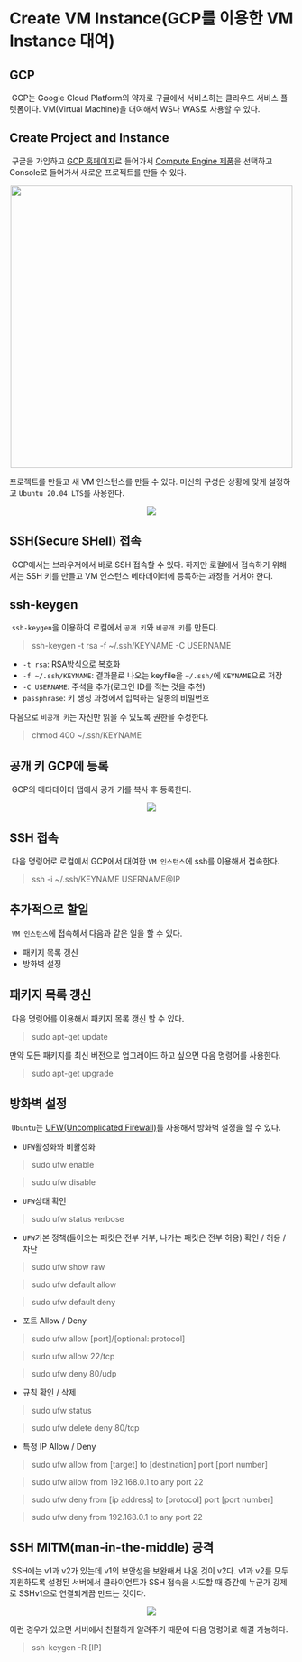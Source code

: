 # Create VM Instance(GCP를 이용한 VM Instance 대여)

## GCP

&nbsp;GCP는 Google Cloud Platform의 약자로 구글에서 서비스하는 클라우드 서비스 플렛폼이다. VM(Virtual Machine)을 대여해서 WS나 WAS로 사용할 수 있다.

## Create Project and Instance

&nbsp;구글을 가입하고 [GCP 홈페이지](https://cloud.google.com/?hl=ko)로 들어가서 [Compute Engine 제품](https://cloud.google.com/compute?hl=ko#benefits)을 선택하고 Console로 들어가서 새로운 프로젝트를 만들 수 있다.

<center><img src="https://user-images.githubusercontent.com/22635168/83936833-40df5300-a802-11ea-90c1-08f7a57f1f21.png" width="500" height="auto"></center>

프로젝트를 만들고 새 VM 인스턴스를 만들 수 있다. 머신의 구성은 상황에 맞게 설정하고 `Ubuntu 20.04 LTS`를 사용한다.

<center><img src="https://user-images.githubusercontent.com/22635168/83936895-032efa00-a803-11ea-9b8f-44763cf2db58.png"></center>

## SSH(Secure SHell) 접속

&nbsp;GCP에서는 브라우저에서 바로 SSH 접속할 수 있다. 하지만 로컬에서 접속하기 위해서는 SSH 키를 만들고 VM 인스턴스 메타데이터에 등록하는 과정을 거처야 한다.

## ssh-keygen

&nbsp;`ssh-keygen`을 이용하여 로컬에서 `공개 키`와 `비공개 키`를 만든다.

> ssh-keygen -t rsa -f ~/.ssh/KEYNAME -C USERNAME

- `-t rsa`: RSA방식으로 복호화
- `-f ~/.ssh/KEYNAME`: 결과물로 나오는 keyfile을 `~/.ssh/`에 `KEYNAME`으로 저장
- `-C USERNAME`: 주석을 추가(로그인 ID를 적는 것을 추천)
- `passphrase`: 키 생성 과정에서 입력하는 일종의 비밀번호

다음으로 `비공개 키`는 자신만 읽을 수 있도록 권한을 수정한다.

> chmod 400 ~/.ssh/KEYNAME

## 공개 키 GCP에 등록

&nbsp;GCP의 메타데이터 탭에서 공개 키를 복사 후 등록한다.

<center><img src="https://user-images.githubusercontent.com/22635168/83943865-4c4e7080-a83a-11ea-8168-0d268575a27a.png"></center>

## SSH 접속

&nbsp;다음 명령어로 로컬에서 GCP에서 대여한 `VM 인스턴스`에 ssh를 이용해서 접속한다.

> ssh -i ~/.ssh/KEYNAME USERNAME@IP

## 추가적으로 할일

&nbsp;`VM 인스턴스`에 접속해서 다음과 같은 일을 할 수 있다.

- 패키지 목록 갱신
- 방화벽 설정

## 패키지 목록 갱신

&nbsp;다음 명령어를 이용해서 패키지 목록 갱신 할 수 있다.

> sudo apt-get update

만약 모든 패키지를 최신 버전으로 업그레이드 하고 싶으면 다음 명령어를 사용한다.

> sudo apt-get upgrade

## 방화벽 설정

&nbsp;`Ubuntu`는 [UFW(Uncomplicated Firewall)](https://help.ubuntu.com/community/UFW)를 사용해서 방화벽 설정을 할 수 있다.

- `UFW`활성화와 비활성화

> sudo ufw enable

> sudo ufw disable

- `UFW`상태 확인

> sudo ufw status verbose

- `UFW`기본 정책(들어오는 패킷은 전부 거부, 나가는 패킷은 전부 허용) 확인 / 허용 / 차단

> sudo ufw show raw

> sudo ufw default allow

> sudo ufw default deny

- 포트 Allow / Deny

> sudo ufw allow [port]/[optional: protocol]

> sudo ufw allow 22/tcp

> sudo ufw deny 80/udp

- 규칙 확인 / 삭제

> sudo ufw status

> sudo ufw delete deny 80/tcp

- 특정 IP Allow / Deny

> sudo ufw allow from [target] to [destination] port [port number]

> sudo ufw allow from 192.168.0.1 to any port 22

> sudo ufw deny from [ip address] to [protocol] port [port number]

> sudo ufw deny from 192.168.0.1 to any port 22

## SSH MITM(man-in-the-middle) 공격

&nbsp;SSH에는 v1과 v2가 있는데 v1의 보안성을 보완해서 나온 것이 v2다. v1과 v2를 모두 지원하도록 설정된 서버에서 클라이언트가 SSH 접속을 시도할 때 중간에 누군가 강제로 SSHv1으로 연결되게끔 만드는 것이다.

<center><img src="https://user-images.githubusercontent.com/22635168/83945512-131bfd80-a846-11ea-86ec-4e5fc07c4922.png"></center>

이런 경우가 있으면 서버에서 친절하게 알려주기 때문에 다음 명령어로 해결 가능하다.

> ssh-keygen -R [IP]
